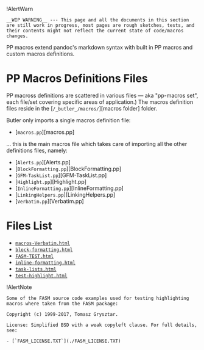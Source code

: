 !AlertWarn
~~~~~~~~~~~~~~~~~~~~~~~~~~~~~~~~~~~~~~~~~~~~~~~~~~~~~~~~~~~~~~~~~~~~~~~~
__WIP WARNING__ --- This page and all the documents in this section are still work in progress, most pages are rough sketches, tests, and their contents might not reflect the current state of code/macros changes.
~~~~~~~~~~~~~~~~~~~~~~~~~~~~~~~~~~~~~~~~~~~~~~~~~~~~~~~~~~~~~~~~~~~~~~~~

PP macros extend pandoc's markdown syntax with built in PP macros and custom macros definitions.

# PP Macros Definitions Files

PP macross definitions are scattered in various files — aka "pp-macros set", each file/set covering specific areas of application.) The macros definition files reside in the [`/_butler_/macros/`][macros folder] folder.

Butler only imports a single macros definition file:

- [`macros.pp`][macros.pp]

... this is the main macros file which takes care of importing all the other definitions files, namely:

- [`Alerts.pp`][Alerts.pp]
- [`BlockFormatting.pp`][BlockFormatting.pp]
- [`GFM-TaskList.pp`][GFM-TaskList.pp]
- [`Highlight.pp`][Highlight.pp]
- [`InlineFormatting.pp`][InlineFormatting.pp]
- [`LinkingHelpers.pp`][LinkingHelpers.pp]
- [`Verbatim.pp`][Verbatim.pp]


# Files List

- [`macros-Verbatim.html`](./macros-Verbatim.html)
- [`block-formatting.html`](./block-formatting.html)
- [`FASM-TEST.html`](./FASM-TEST.html)
- [`inline-formatting.html`](./inline-formatting.html)
- [`task-lists.html`](./task-lists.html)
- [`test-highlight.html`](./test-highlight.html)

!AlertNote
~~~~~~~~~~~~~~~~~~~~~~~~~~~~~~~~~~~~~~~~~~~~~~~~~~~~~~~~~~~~~~~~~~~~~~~~
Some of the FASM source code examples used for testing highlighting macros where taken from the FASM package:

Copyright (c) 1999-2017, Tomasz Grysztar.

License: Simplified BSD with a weak copyleft clause. For full details, see:

- [`FASM_LICENSE.TXT`](./FASM_LICENSE.TXT)
~~~~~~~~~~~~~~~~~~~~~~~~~~~~~~~~~~~~~~~~~~~~~~~~~~~~~~~~~~~~~~~~~~~~~~~~



